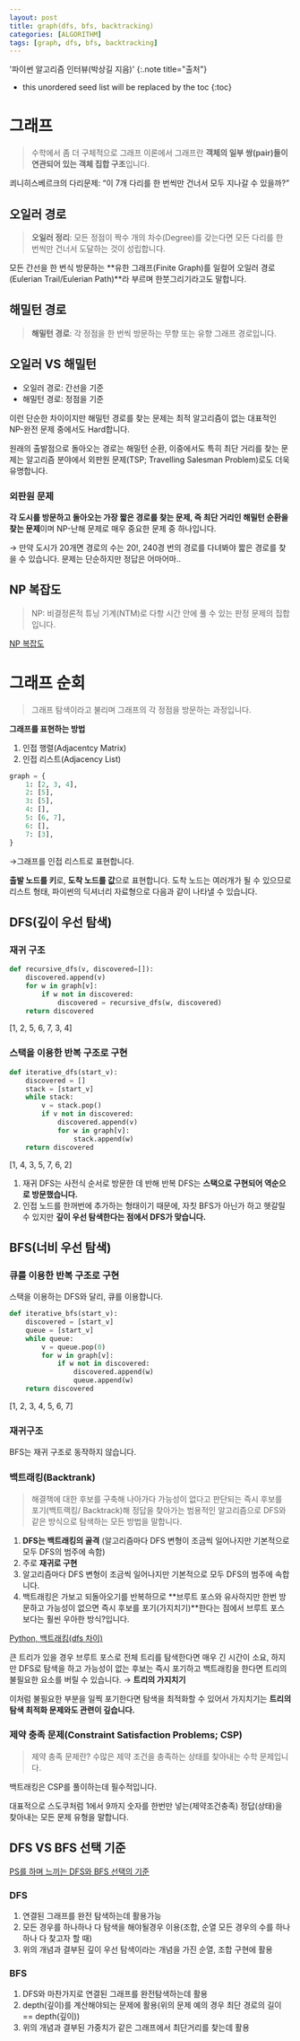 ```yaml
---
layout: post
title: graph(dfs, bfs, backtracking)
categories: [ALGORITHM]
tags: [graph, dfs, bfs, backtracking]
---
```


'파이썬 알고리즘 인터뷰(박상길 지음)'
{:.note title="출처"}

* this unordered seed list will be replaced by the toc
{:toc}

# 그래프
> 수학에서 좀 더 구체적으로 그래프 이론에서 그래프란 **객체의 일부 쌍(pair)들이 연관되어 있는 객체 집합 구조**입니다.

쾨니히스베르크의 다리문제: “이 7개 다리를 한 번씩만 건너서 모두 지나갈 수 있을까?”

## 오일러 경로
> **오일러 정리**: 모든 정점이 짝수 개의 차수(Degree)를 갖는다면 모든 다리를 한 번씩만 건너서 도달하는 것이 성립합니다.

모든 간선을 한 번식 방문하는 **유한 그래프(Finite Graph)를 일컬어 오일러 경로(Eulerian Trail/Eulerian Path)**라 부르며 한붓그리기라고도 말합니다.

## 해밀턴 경로
> **해밀턴 경로**: 각 정점을 한 번씩 방문하는 무향 또는 유향 그래프 경로입니다.

## 오일러 VS 해밀턴
- 오일러 경로: 간선을 기준
- 해밀턴 경로: 정점을 기준

이런 단순한 차이이지만 해밀턴 경로를 찾는 문제는 최적 알고리즘이 없는 대표적인 NP-완전 문제 중에서도 Hard합니다.

원래의 출발점으로 돌아오는 경로는 해밀턴 순환, 이중에서도 특히 최단 거리를 찾는 문제는 알고리즘 분야에서 외판원 문제(TSP; Travelling Salesman Problem)로도 더욱 유명합니다.

### 외판원 문제
**각 도시를 방문하고 돌아오는 가장 짧은 경로를 찾는 문제, 즉 최단 거리인 해밀턴 순환을 찾는 문제**이며 NP-난해 문제로 매우 중요한 문제 중 하나입니다.

→ 만약 도시가 20개면 경로의 수는 20!, 240경 번의 경로를 다녀봐야 짧은 경로를 찾을 수 있습니다. 문제는 단순하지만 정답은 어마어마..

## NP 복잡도
> NP: 비결정론적 튜닝 기계(NTM)로 다항 시간 안에 풀 수 있는 판정 문제의 집합입니다.

[NP 복잡도](https://yerimoh.github.io/Algo019/)

# 그래프 순회
> 그래프 탐색이라고 불리며 그래프의 각 정점을 방문하는 과정입니다.

**그래프를 표현하는 방법**
1. 인접 행렬(Adjacentcy Matrix)
2. 인접 리스트(Adjacency List)

```python
graph = {
	1: [2, 3, 4],
    2: [5],
    3: [5],
    4: [],
    5: [6, 7],
    6: [],
    7: [3],
}
```

→그래프를 인접 리스트로 표현합니다.

**출발 노드를 키**로, **도착 노드를 값**으로 표현합니다. 도착 노드는 여러개가 될 수 있으므로 리스트 형태, 파이썬의 딕셔너리 자료형으로 다음과 같이 나타낼 수 있습니다.

## DFS(깊이 우선 탐색)
### 재귀 구조
```python
def recursive_dfs(v, discovered=[]):
	discovered.append(v)
    for w in graph[v]:
    	if w not in discovered:
        	discovered = recursive_dfs(w, discovered)
    return discovered
```
[1, 2, 5, 6, 7, 3, 4]

### 스택을 이용한 반복 구조로 구현
```python
def iterative_dfs(start_v):
	discovered = []
    stack = [start_v]
    while stack:
   		v = stack.pop()
        if v not in discovered:
        	discovered.append(v)
            for w in graph[v]:
            	stack.append(w)
    return discovered
```
[1, 4, 3, 5, 7, 6, 2]

1. 재귀 DFS는 사전식 순서로 방문한 데 반해 반복 DFS는 **스택으로 구현되어 역순으로 방문했습니다.**
2. 인접 노드를 한꺼번에 추가하는 형태이기 때문에, 자칫 BFS가 아닌가 하고 헷갈릴 수 있지만 **깊이 우선 탐색한다는 점에서 DFS가 맞습니다.**

## BFS(너비 우선 탐색)
### 큐를 이용한 반복 구조로 구현
스택을 이용하는 DFS와 달리, 큐를 이용합니다.
```python
def iterative_bfs(start_v):
	discovered = [start_v]
    queue = [start_v]
    while queue:
    	v = queue.pop(0)
        for w in graph[v]:
        	if w not in discovered:
            	discovered.append(w)
                queue.append(w)
    return discovered
```
[1, 2, 3, 4, 5, 6, 7]

### 재귀구조
BFS는 재귀 구조로 동작하지 않습니다.

### 백트래킹(Backtrank)
> 해결책에 대한 후보를 구축해 나아가다 가능성이 없다고 판단되는 즉시 후보를 포기(백트랙킹/ Backtrack)해 정답을 찾아가는 범용적인 알고리즘으로 DFS와 같은 방식으로 탐색하는 모든 방법을 말합니다.

1. **DFS는 백트래킹의 골격** (알고리즘마다 DFS 변형이 조금씩 일어나지만 기본적으로 모두 DFS의 범주에 속함)
2. 주로 **재귀로 구현**
3. 알고리즘마다 DFS 변형이 조금씩 일어나지만 기본적으로 모두 DFS의 범주에 속합니다.
4. 백트래킹은 가보고 되돌아오기를 반복하므로 **브루트 포스와 유사하지만 한번 방문하고 가능성이 없으면 즉시 후보를 포기(가지치기)**한다는 점에서 브루트 포스보다는 훨씬 우아한 방식?입니다. 

[Python, 백트래킹(dfs 차이)](https://veggie-garden.tistory.com/24)

큰 트리가 있을 경우 브루트 포스로 전체 트리를 탐색한다면 매우 긴 시간이 소요, 하지만 DFS로 탐색을 하고 가능성이 없는 후보는 즉시 포기하고 백트래킹을 한다면 트리의 불필요한 요소를 버릴 수 있습니다. → **트리의 가지치기**

이처럼 불필요한 부분을 일찍 포기한다면 탐색을 최적화할 수 있어서 가지치기는 **트리의 탐색 최적화 문제와도 관련이 깊습니다.**

### 제약 충족 문제(Constraint Satisfaction Problems; CSP)

> 제약 충족 문제란?
수많은 제약 조건을 충족하는 상태를 찾아내는 수학 문제입니다.

백트래킹은 CSP를 풀이하는데 필수적입니다.

대표적으로 스도쿠처럼 1에서 9까지 숫자를 한번만 넣는(제약조건충족) 정답(상태)을 찾아내는 모든 문제 유형을 말합니다.

## DFS VS BFS 선택 기준
[PS를 하며 느끼는 DFS와 BFS 선택의 기준](https://foameraserblue.tistory.com/188)

### DFS
1. 연결된 그래프를 완전 탐색하는데 활용가능
2. 모든 경우를 하나하나 다 탐색을 해야될경우 이용(조합, 순열 모든 경우의 수를 하나하나 다 찾고자 할 때)
3. 위의 개념과 결부된 깊이 우선 탐색이라는 개념을 가진 순열, 조합 구현에 활용

### BFS
1. DFS와 마찬가지로 연결된 그래프를 완전탐색하는데 활용
2. depth(깊이)를 계산해야되는 문제에 활용(위의 문제 예의 경우 최단 경로의 길이 == depth(깊이))
3. 위의 개념과 결부된 가중치가 같은 그래프에서 최단거리를 찾는데 활용